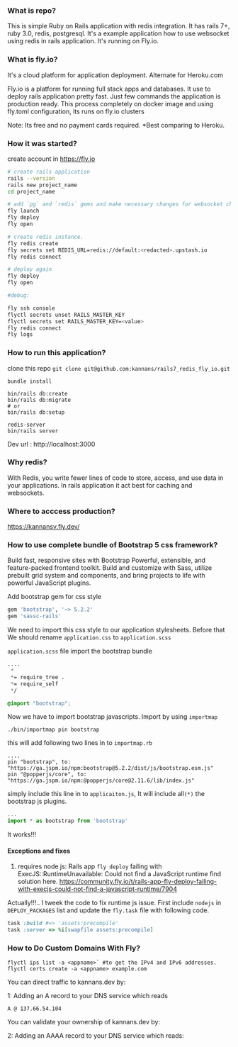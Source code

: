 ### What is repo?
  This is simple Ruby on Rails application with redis integration.  It has rails 7+, ruby 3.0, redis, postgresql. 
  It's  a example application how to use websocket using redis in rails application. It's running on Fly.io.
  
### What is fly.io?
It's a cloud platform for application deployment. Alternate for Heroku.com

Fly.io is a platform for running full stack apps and databases. It use to deploy rails application pretty fast. Just few commands the application is production ready. This process completely on docker image and using fly.toml configuration, its runs on fly.io clusters

Note: Its free and no payment cards required. *Best comparing to Heroku.

### How it was started?

create account in https://fly.io

```sh
# create rails application 
rails --version
rails new project_name
cd project_name

# add `pg` and `redis` gems and make necessary changes for websocket changes inside application. 
fly launch
fly deploy
fly open

# create redis instance.
fly redis create
fly secrets set REDIS_URL=redis://default:<redacted>.upstash.io
fly redis connect

# deploy again
fly deploy
fly open

#debug: 

fly ssh console
flyctl secrets unset RAILS_MASTER_KEY
flyctl secrets set RAILS_MASTER_KEY=<value>
fly redis connect
fly logs


```
### How to run this application?
clone this repo `git clone git@github.com:kannans/rails7_redis_fly_io.git`

```
bundle install

bin/rails db:create
bin/rails db:migrate
# or 
bin/rails db:setup

redis-server
bin/rails server

```
Dev url : http://localhost:3000

### Why redis?
With Redis, you write fewer lines of code to store, access, and use data in your applications. In rails application it act best for caching and websockets.


### Where to acccess production?
https://kannansv.fly.dev/


### How to use complete bundle of Bootstrap 5 css framework?
Build fast, responsive sites with Bootstrap Powerful, extensible, and feature-packed frontend toolkit. Build and customize with Sass, utilize prebuilt grid system and components, and bring projects to life with powerful JavaScript plugins.

Add bootstrap gem for css style
```rb
gem 'bootstrap', '~> 5.2.2'
gem 'sassc-rails'
```
We need to import this css style to our application stylesheets. 
Before that We should rename `application.css` to `application.scss`

`application.scss` file import the bootstrap bundle
```css
....
 *
 *= require_tree .
 *= require_self
 */

@import "bootstrap";  
```
Now we have to import bootstrap javascripts. Import by using `importmap`

```
./bin/importmap pin bootstrap  
```

this will add following two lines in to `importmap.rb`

```
....
pin "bootstrap", to: "https://ga.jspm.io/npm:bootstrap@5.2.2/dist/js/bootstrap.esm.js"
pin "@popperjs/core", to: "https://ga.jspm.io/npm:@popperjs/core@2.11.6/lib/index.js"
```

simply include this line in to `applicaiton.js`, It will include all`(*)` the bootstrap js plugins.

```js
...
import * as bootstrap from 'bootstrap'
```
It works!!!

#### Exceptions and fixes
1) requires node js:  Rails app `fly deploy` failing with ExecJS::RuntimeUnavailable: Could not find a JavaScript runtime find solution here. https://community.fly.io/t/rails-app-fly-deploy-failing-with-execjs-could-not-find-a-javascript-runtime/7904

Actually!!!.. I tweek the code to fix runtime js issue. First include `nodejs` in `DEPLOY_PACKAGES`  list
and update the `fly.task` file with following code.
```rb
task :build #=> 'assets:precompile'
task :server => %i[swapfile assets:precompile]
```

### How to Do Custom Domains With Fly?

```
flyctl ips list -a <appname>` #to get the IPv4 and IPv6 addresses.
flyctl certs create -a <appname> example.com
```

You can direct traffic to kannans.dev by:

1: Adding an A record to your DNS service which reads

    A @ 137.66.54.104

You can validate your ownership of kannans.dev by:

2: Adding an AAAA record to your DNS service which reads:

